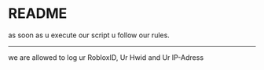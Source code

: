 # README
as soon as u execute our script u follow our rules.

------------
we are allowed to log ur RobloxID, Ur Hwid and Ur IP-Adress
